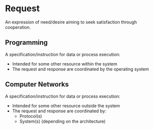 # Request
An expression of need/desire aiming to seek satisfaction through cooperation.

## Programming
A specification/instruction for data or process execution:

- Intended for some other resource within the system
- The request and response are coordinated by the operating system

## Computer Networks
A specification/instruction for data or process execution:

- Intended for some other resource outside the system
- The request and response are coordinated by:
    - Protocol(s)
    - System(s) (depending on the architecture)